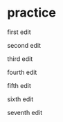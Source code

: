 # practice

first edit

second edit

third edit

fourth  edit

fifth edit

sixth edit

seventh edit
